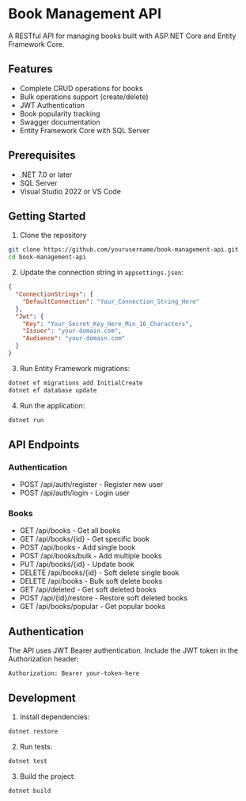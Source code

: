 # Book Management API

A RESTful API for managing books built with ASP.NET Core and Entity Framework Core.

## Features

- Complete CRUD operations for books
- Bulk operations support (create/delete)
- JWT Authentication
- Book popularity tracking
- Swagger documentation
- Entity Framework Core with SQL Server

## Prerequisites

- .NET 7.0 or later
- SQL Server
- Visual Studio 2022 or VS Code

## Getting Started

1. Clone the repository
```bash
git clone https://github.com/yourusername/book-management-api.git
cd book-management-api
```

2. Update the connection string in `appsettings.json`:
```json
{
  "ConnectionStrings": {
    "DefaultConnection": "Your_Connection_String_Here"
  },
  "Jwt": {
    "Key": "Your_Secret_Key_Here_Min_16_Characters",
    "Issuer": "your-domain.com",
    "Audience": "your-domain.com"
  }
}
```

3. Run Entity Framework migrations:
```bash
dotnet ef migrations add InitialCreate
dotnet ef database update
```

4. Run the application:
```bash
dotnet run
```

## API Endpoints

### Authentication
- POST /api/auth/register - Register new user
- POST /api/auth/login - Login user

### Books
- GET /api/books - Get all books
- GET /api/books/{id} - Get specific book
- POST /api/books - Add single book
- POST /api/books/bulk - Add multiple books
- PUT /api/books/{id} - Update book
- DELETE /api/books/{id} - Soft delete single book
- DELETE /api/books - Bulk soft delete books
- GET /api/deleted - Get soft deleted books
- POST /api/{id}/restore - Restore soft deleted books
- GET /api/books/popular - Get popular books

## Authentication

The API uses JWT Bearer authentication. Include the JWT token in the Authorization header:
```
Authorization: Bearer your-token-here
```

## Development

1. Install dependencies:
```bash
dotnet restore
```

2. Run tests:
```bash
dotnet test
```

3. Build the project:
```bash
dotnet build
```
